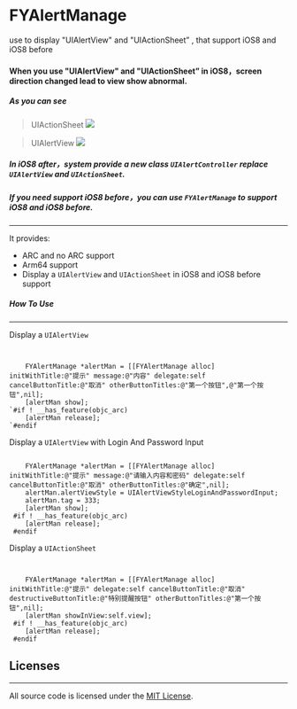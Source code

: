 FYAlertManage
=============

use to display "UIAlertView" and "UIActionSheet” , that support iOS8 and iOS8 before

#### When you use "UIAlertView" and "UIActionSheet” in iOS8，screen direction changed lead to view show abnormal.

##### As you can see

> UIActionSheet ![](/Users/xinhua/Pictures/com.tencent.ScreenCapture/QQ20141028-1@2x.png)

> UIAlertView ![](/Users/xinhua/Pictures/com.tencent.ScreenCapture/QQ20141028-2@2x.png)

##### In iOS8 after，system provide a new class `UIAlertController` replace `UIAlertView` and `UIActionSheet`.

##### If you need support iOS8 before，you can use `FYAlertManage` to support iOS8 and iOS8 before.
---

It provides:
- ARC and no ARC support
- Arm64 support
- Display a `UIAlertView` and `UIActionSheet` in iOS8 and iOS8 before support

##### How To Use

----------

Display a `UIAlertView`

<pre><code>

    FYAlertManage *alertMan = [[FYAlertManage alloc] initWithTitle:@"提示" message:@"内容" delegate:self cancelButtonTitle:@"取消" otherButtonTitles:@"第一个按钮",@"第一个按钮",nil];
    [alertMan show];
`#if ! __has_feature(objc_arc)
    [alertMan release];
`#endif
</pre></code>

Display a `UIAlertView` with Login And Password Input

<pre><code>
    FYAlertManage *alertMan = [[FYAlertManage alloc] initWithTitle:@"提示" message:@"请输入内容和密码" delegate:self cancelButtonTitle:@"取消" otherButtonTitles:@"确定",nil];
    alertMan.alertViewStyle = UIAlertViewStyleLoginAndPasswordInput;
    alertMan.tag = 333;
    [alertMan show];
 #if ! __has_feature(objc_arc)
    [alertMan release];
 #endif
</pre></code>

Display a `UIActionSheet`

<pre><code>

    FYAlertManage *alertMan = [[FYAlertManage alloc] initWithTitle:@"提示" delegate:self cancelButtonTitle:@"取消" destructiveButtonTitle:@"特别提醒按钮" otherButtonTitles:@"第一个按钮",nil];
    [alertMan showInView:self.view];
 #if ! __has_feature(objc_arc)
    [alertMan release];
 #endif
</pre></code>

## Licenses
---
All source code is licensed under the [MIT License](https://github.com/wangyangcc/FYAlertManage).